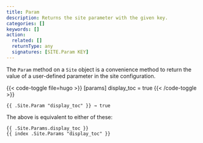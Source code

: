 ```yaml
---
title: Param
description: Returns the site parameter with the given key.
categories: []
keywords: []
action:
  related: []
  returnType: any
  signatures: [SITE.Param KEY]
---
```


The `Param` method on a `Site` object is a convenience method to return the value of a user-defined parameter in the site configuration.

{{< code-toggle file=hugo >}}
[params]
display_toc = true
{{< /code-toggle >}}


```go-html-template
{{ .Site.Param "display_toc" }} → true
```

The above is equivalent to either of these:

```go-html-template
{{ .Site.Params.display_toc }}
{{ index .Site.Params "display_toc" }}
```
